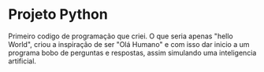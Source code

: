 # Projeto Python
 Primeiro codigo de programação que criei. O que seria apenas "hello World", criou a inspiração de ser "Olá Humano" e com isso dar inicio a um programa bobo de perguntas e respostas, assim simulando uma inteligencia artificial.
